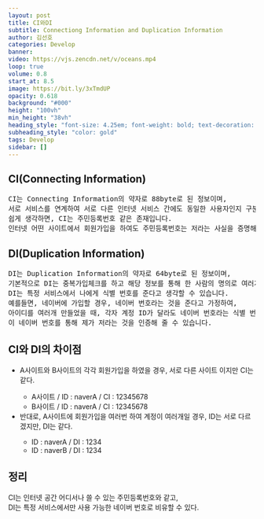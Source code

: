 ```yaml
---
layout: post
title: CI와DI
subtitle: Connectiong Information and Duplication Information
author: 김선호
categories: Develop
banner:
video: https://vjs.zencdn.net/v/oceans.mp4
loop: true
volume: 0.8
start_at: 8.5
image: https://bit.ly/3xTmdUP
opacity: 0.618
background: "#000"
height: "100vh"
min_height: "38vh"
heading_style: "font-size: 4.25em; font-weight: bold; text-decoration: underline"
subheading_style: "color: gold"
tags: Develop
sidebar: []
---
```


<h2>
CI(Connecting Information)
</h2>
<pre>
CI는 Connecting Information의 약자로 88byte로 된 정보이며,
서로 서비스를 연계하여 서로 다른 인터넷 서비스 간에도 동일한 사용자인지 구분을 가능하게 해주는 정보 입니다.
쉽게 생각하면, CI는 주민등록번호 같은 존재입니다.
인터넷 어떤 사이트에서 회원가입을 하여도 주민등록번호는 저라는 사실을 증명해 줄 수 있습니다.
</pre>

<h2>
DI(Duplication Information)
</h2>
<pre>
DI는 Duplication Information의 약자로 64byte로 된 정보이며,
기본적으로 DI는 중복가입체크를 하고 해당 정보를 통해 한 사람의 명의로 여러개의 게정을 만들어 악용하는 것을 방지 할 수 있는 정보입니다.
DI는 특정 서비스에서 나에게 식별 번호를 준다고 생각할 수 있습니다.
예를들면, 네이버에 가입할 경우, 네이버 번호라는 것을 준다고 가정하여,
아이디를 여러개 만들었을 때, 각자 계정 ID가 달라도 네이버 번호라는 식별 번호는 같기 때문에
이 네이버 번호를 통해 제가 저라는 것을 인증해 줄 수 있습니다.
</pre>

<h2>
CI와 DI의 차이점
</h2>
<ul>
    <li>A사이트와 B사이트의 각각 회원가입을 하였을 경우, 서로 다른 사이트 이지만 CI는 같다.</li>
        <ul>
            <li>A사이트 / ID : naverA / CI : 12345678</li>
            <li>B사이트 / ID : naverA / CI : 12345678</li>
        </ul>
    <li>반대로, A사이트에 회원가입을 여러번 하여 계정이 여러개일 경우, ID는 서로 다르겠지만, DI는 같다.</li>
        <ul>
            <li>ID : naverA / DI : 1234</li>
            <li>ID : naverB / DI : 1234</li>
        </ul>
</ul>

<h2>
정리
</h2>
CI는 인터넷 공간 어디서나 쓸 수 있는 주민등록번호와 같고, <br>
DI는 특정 서비스에서만 사용 가능한 네이버 번호로 비유할 수 있다.